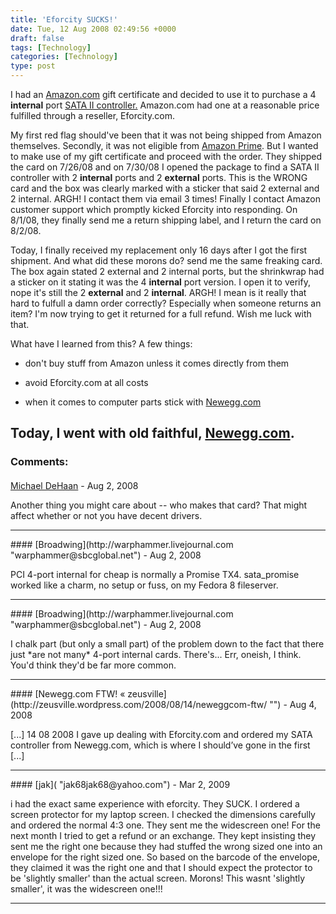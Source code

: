 ```yaml
---
title: 'Eforcity SUCKS!'
date: Tue, 12 Aug 2008 02:49:56 +0000
draft: false
tags: [Technology]
categories: [Technology]
type: post
---
```


I had an [Amazon.com](http://www.amazon.com) gift certificate and decided to use it to purchase a 4 **internal** port [SATA II controller.](http://www.amazon.com/gp/product/B0018TCB36) Amazon.com had one at a reasonable price fulfilled through a reseller, Eforcity.com.

My first red flag should've been that it was not being shipped from Amazon themselves. Secondly, it was not eligible from [Amazon Prime](http://www.amazon.com/gp/subs/primeclub/signup/main.html/ref=amb_link_6875622_1?pf_rd_m=ATVPDKIKX0DER&pf_rd_s=auto-sparkle&pf_rd_r=0V203J7Q8VFJH8MQZA9X&pf_rd_t=301&pf_rd_p=397776501&pf_rd_i=amazon%20prime). But I wanted to make use of my gift certificate and proceed with the order. They shipped the card on 7/26/08 and on 7/30/08 I opened the package to find a SATA II controller with 2 **internal** ports and 2 **external** ports. This is the WRONG card and the box was clearly marked with a sticker that said 2 external and 2 internal. ARGH! I contact them via email 3 times! Finally I contact Amazon customer support which promptly kicked Eforcity into responding. On 8/1/08, they finally send me a return shipping label, and I return the card on 8/2/08.

Today, I finally received my replacement only 16 days after I got the first shipment. And what did these morons do? send me the same freaking card. The box again stated 2 external and 2 internal ports, but the shrinkwrap had a sticker on it stating it was the 4 **internal** port version. I open it to verify, nope it's still the 2 **external** and 2 **internal**. ARGH! I mean is it really that hard to fulfull a damn order correctly? Especially when someone returns an item? I'm now trying to get it returned for a full refund. Wish me luck with that.

What have I learned from this? A few things:

*   don't buy stuff from Amazon unless it comes directly from them

*   avoid Eforcity.com at all costs

*   when it comes to computer parts stick with [Newegg.com](http://www.newegg.com)

Today, I went with old faithful, [Newegg.com](http://www.newegg.com).
---
### Comments:
#### 
[Michael DeHaan](http://michaeldehaan.net/ "michael.dehaan@gmail.com") - <time datetime="2008-08-12 07:17:44">Aug 2, 2008</time>

Another thing you might care about -- who makes that card? That might affect whether or not you have decent drivers.
<hr />
#### 
[Broadwing](http://warphammer.livejournal.com "warphammer@sbcglobal.net") - <time datetime="2008-08-12 23:50:41">Aug 2, 2008</time>

PCI 4-port internal for cheap is normally a Promise TX4. sata\_promise worked like a charm, no setup or fuss, on my Fedora 8 fileserver.
<hr />
#### 
[Broadwing](http://warphammer.livejournal.com "warphammer@sbcglobal.net") - <time datetime="2008-08-12 02:34:34">Aug 2, 2008</time>

I chalk part (but only a small part) of the problem down to the fact that there just \*are not many\* 4-port internal cards. There's... Err, oneish, I think. You'd think they'd be far more common.
<hr />
#### 
[Newegg.com FTW! &laquo; zeusville](http://zeusville.wordpress.com/2008/08/14/neweggcom-ftw/ "") - <time datetime="2008-08-14 22:40:47">Aug 4, 2008</time>

\[...\] 14 08 2008 I gave up dealing with Eforcity.com and ordered my SATA controller from Newegg.com, which is where I should’ve gone in the first \[...\]
<hr />
#### 
[jak]( "jak68jak68@yahoo.com") - <time datetime="2009-03-31 06:11:15">Mar 2, 2009</time>

i had the exact same experience with eforcity. They SUCK. I ordered a screen protector for my laptop screen. I checked the dimensions carefully and ordered the normal 4:3 one. They sent me the widescreen one! For the next month I tried to get a refund or an exchange. They kept insisting they sent me the right one because they had stuffed the wrong sized one into an envelope for the right sized one. So based on the barcode of the envelope, they claimed it was the right one and that I should expect the protector to be 'slightly smaller' than the actual screen. Morons! This wasnt 'slightly smaller', it was the widescreen one!!!
<hr />
